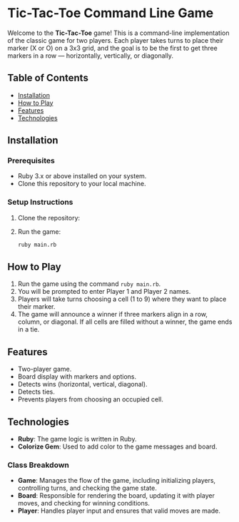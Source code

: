 # Tic-Tac-Toe Command Line Game

Welcome to the **Tic-Tac-Toe** game! This is a command-line implementation of the classic game for two players. Each player takes turns to place their marker (X or O) on a 3x3 grid, and the goal is to be the first to get three markers in a row — horizontally, vertically, or diagonally.

## Table of Contents

- [Installation](#installation)
- [How to Play](#how-to-play)
- [Features](#features)
- [Technologies](#technologies)

## Installation

### Prerequisites

- Ruby 3.x or above installed on your system.
- Clone this repository to your local machine.

### Setup Instructions

1. Clone the repository:

2. Run the game:

   ```bash
   ruby main.rb
   ```

## How to Play

1. Run the game using the command `ruby main.rb`.
2. You will be prompted to enter Player 1 and Player 2 names.
3. Players will take turns choosing a cell (1 to 9) where they want to place their marker.
4. The game will announce a winner if three markers align in a row, column, or diagonal. If all cells are filled without a winner, the game ends in a tie.

## Features

- Two-player game.
- Board display with markers and options.
- Detects wins (horizontal, vertical, diagonal).
- Detects ties.
- Prevents players from choosing an occupied cell.

## Technologies

- **Ruby**: The game logic is written in Ruby.
- **Colorize Gem**: Used to add color to the game messages and board.

### Class Breakdown

- **Game**: Manages the flow of the game, including initializing players, controlling turns, and checking the game state.
- **Board**: Responsible for rendering the board, updating it with player moves, and checking for winning conditions.
- **Player**: Handles player input and ensures that valid moves are made.
